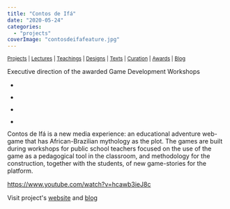 ```yaml
---
title: "Contos de Ifá"
date: "2020-05-24"
categories: 
  - "projects"
coverImage: "contosdeifafeature.jpg"
---
```


<small>[Projects](../projects.html) | [Lectures](../lectures.html) | [Teachings](../teachings.html) | [Designs](../designs.html) | [Texts](../texts.html) | [Curation](../curation.html) | [Awards](../awards.html) | <a href="https://readruiz.medium.com/" target="_blank">Blog</a></small>

Executive direction of the awarded Game Development Workshops

- <a href="https://thisismyart.eratudomato.online/wp-content/uploads/sites/11/2020/05/contosdeifa01.png"><img src="images/contosdeifa01-1024x552.png" alt="" /></a>
    
- <a href="https://thisismyart.eratudomato.online/wp-content/uploads/sites/11/2020/05/contosdeifa02.png"><img src="images/contosdeifa02-1024x552.png" alt="" /></a>
    
- <a href="https://thisismyart.eratudomato.online/wp-content/uploads/sites/11/2020/05/contosdeifa03.jpg"><img src="images/contosdeifa03-1024x768.jpg" alt="" /></a>
    
- <a href="https://thisismyart.eratudomato.online/wp-content/uploads/sites/11/2020/05/contosdeifa04-scaled-1.jpg"><img src="images/contosdeifa04-1024x768.jpg" alt="" /></a>
    

Contos de Ifá is a new media experience: an educational adventure web-game that has African-Brazilian mythology as the plot. The games are built during workshops for public school teachers focused on the use of the game as a pedagogical tool in the classroom, and methodology for the construction, together with the students, of new game-stories for the platform.

https://www.youtube.com/watch?v=hcawb3ieJ8c

Visit project's [website](http://contosdeifa.com) and [blog](http://contosdeifa.wordpress.com)
